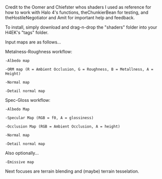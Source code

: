 Credit to the Oomer and Chiefster whos shaders I used as reference for how to work with Halo 4's functions, theChunkierBean for testing, and theHostileNegotiator and Amit for important help and feedback.

To install, simply download and drag-n-drop the "shaders" folder into your H4EK's "tags" folder.


Input maps are as follows...

Metalness-Roughness workflow:

  	-Albedo map
	
  	-ORM map (R = Ambient Occlusion, G = Roughness, B = Metallness, A = Height)
	
	-Normal map

	-Detail normal map


Spec-Gloss workflow:

	-Albedo Map

	-Specular Map (RGB = f0, A = glossiness)

	-Occlusion Map (RGB = Ambient Occlusion, A = height)

	-Normal map

	-Detail normal map



Also optionally...

  	-Emissive map


Next focuses are terrain blending and (maybe) terrain tesselation.
